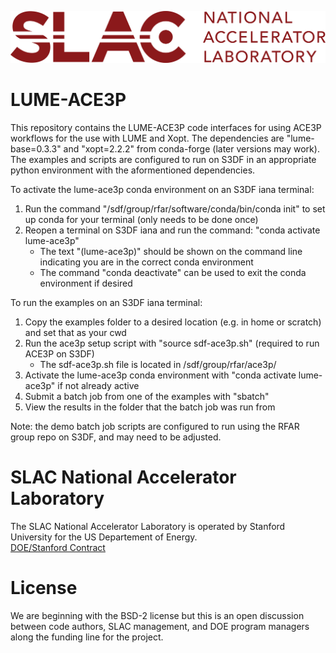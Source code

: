 ![logo](./logos/SLAC-lab-hires.png)
# LUME-ACE3P

This repository contains the LUME-ACE3P code interfaces for using ACE3P workflows for the use with LUME and Xopt. The dependencies are "lume-base=0.3.3" and "xopt=2.2.2" from conda-forge (later versions may work). The examples and scripts are configured to run on S3DF in an appropriate python environment with the aformentioned dependencies.

To activate the lume-ace3p conda environment on an S3DF iana terminal:
1. Run the command "/sdf/group/rfar/software/conda/bin/conda init" to set up conda for your terminal (only needs to be done once)
2. Reopen a terminal on S3DF iana and run the command: "conda activate lume-ace3p"
   - The text "(lume-ace3p)" should be shown on the command line indicating you are in the correct conda environment
   - The command "conda deactivate" can be used to exit the conda environment if desired

To run the examples on an S3DF iana terminal:
1. Copy the examples folder to a desired location (e.g. in home or scratch) and set that as your cwd
2. Run the ace3p setup script with "source sdf-ace3p.sh" (required to run ACE3P on S3DF)
   - The sdf-ace3p.sh file is located in /sdf/group/rfar/ace3p/
3. Activate the lume-ace3p conda environment with "conda activate lume-ace3p" if not already active
4. Submit a batch job from one of the examples with "sbatch"
5. View the results in the folder that the batch job was run from

Note: the demo batch job scripts are configured to run using the RFAR group repo on S3DF, and may need to be adjusted.

# SLAC National Accelerator Laboratory
The SLAC National Accelerator Laboratory is operated by Stanford University for the US Departement of Energy.  
[DOE/Stanford Contract](https://legal.slac.stanford.edu/sites/default/files/Conformed%20Prime%20Contract%20DE-AC02-76SF00515%20as%20of%202022.10.01.pdf)

# License

We are beginning with the BSD-2 license but this is an open discussion between code authors, SLAC management, and DOE program managers along the funding line for the project.  
